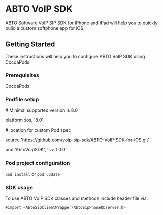 # ABTO VoIP SDK

ABTO Software VoIP SIP SDK for iPhone and iPad will help you to quickly build a custom softphone app for iOS.

## Getting Started

These instructions will help you to configure ABTO VoIP SDK using CocoaPods.

### Prerequisites

CocoaPods

### Podfile setup

\# Minimal supported version is 8.0

platform :ios, '8.0'

\# location for custom Pod spec

source 'https://github.com/voip-sip-sdk/ABTO-VoIP-SDK-for-iOS.git'

pod 'AbtoVoipSDK', '~> 1.0.0'

### Pod project configuration

`pod install`
 or
`pod update`

### SDK usage

To use ABTO VoIP SDK classes and methods include header file via:

```#import <AbtoSipClientWrapper/AbtoSipPhoneObserver.h>```
